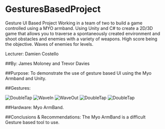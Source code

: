 # GesturesBasedProject
Gesture UI Based Project
Working in a team of two to build a game controlled using a MYO armband. Using Unity and C# to create a 2D/3D game that allows you to traverse a spontaneously created environment and shoot obstacles and enemies with a variety of weapons.
High score being the objective.
Waves of enemies for levels.

Lecturer: Damien Costello

##By: James Moloney and Trevor Davies

##Purpose:
To demonstrate the use of gesture based UI using the Myo Armband and Unity.

##Gestures:

![DoubleTap](https://github.com/TrevorDavies/GesturesBasedProject/gitImages/DoubleTap.png)
![WaveIn](https://github.com/TrevorDavies/GesturesBasedProject/gitImages/WaveIn.png)
![WaveOut](https://github.com/TrevorDavies/GesturesBasedProject/gitImages/WaveOut.png)
![DoubleTap](https://github.com/TrevorDavies/GesturesBasedProject/gitImages/DoubleTap.png)
![DoubleTap](https://github.com/TrevorDavies/GesturesBasedProject/gitImages/DoubleTap.png)

##Hardware:
Myo ArmBand.

##Conclusions & Recommendations:
The Myo ArmBand is a difficult Gesture based tool to use.



